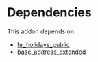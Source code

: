 # Dependencies

This addon depends on:

- [hr_holidays_public](https://github.com/bringout/oca-technical)
- [base_address_extended](https://github.com/bringout/oca-ocb-core/tree/5ee733c06c9a8113e4e3fc04ef7a99c41bc0b970/odoo-bringout-oca-ocb-base_address_extended)
